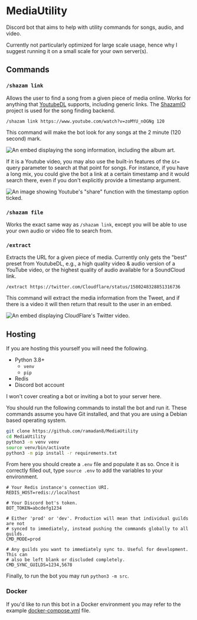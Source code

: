 # MediaUtility

Discord bot that aims to help with utility commands for songs, audio, and video.

Currently not particularly optimized for large scale usage, hence why I suggest
running it on a small scale for your own server(s).

## Commands

### `/shazam link`

Allows the user to find a song from a given piece of media online. Works for
anything that [YoutubeDL](https://github.com/yt-dlp/yt-dlp/) supports,
including generic links. The [ShazamIO](https://github.com/dotX12/ShazamIO)
project is used for the song finding backend.

`/shazam link https://www.youtube.com/watch?v=zoMYU_nOGNg 120`

This command will make the bot look for any songs at the 2 minute (120 second)
mark.

![An embed displaying the song information, including the album art.](https://i.imgur.com/UJcgHMo.png)

If it is a Youtube video, you may also use the built-in features of the `&t=`
query parameter to search at that point for songs. For instance, if you have a
long mix, you could give the bot a link at a certain timestamp and it would
search there, even if you don't explicitly provide a timestamp argument.

![An image showing Youtube's "share" function with the timestamp option ticked.](https://i.imgur.com/N2AMoTg.png)

### `/shazam file`

Works the exact same way as `/shazam link`, except you will be able to use your
own audio or video file to search from.

### `/extract`

Extracts the URL for a given piece of media. Currently only gets the "best"
preset from YoutubeDL, e.g., a high quality video & audio version of a YouTube
video, or the highest quality of audio available for a SoundCloud link.

`/extract https://twitter.com/Cloudflare/status/1580248328851316736`

This command will extract the media information from the Tweet, and if there is
a video it will then return that result to the user in an embed.

![An embed displaying CloudFlare's Twitter video.](https://i.imgur.com/984Ijoe.png)

## Hosting

If you are hosting this yourself you will need the following.

- Python 3.8+
  - `venv`
  - `pip`
- Redis
- Discord bot account

I won't cover creating a bot or inviting a bot to your server here.

You should run the following commands to install the bot and run it. These
commands assume you have Git installed, and that you are using a Debian based
operating system.

```bash
git clone https://github.com/ramadan8/MediaUtility
cd MediaUtility
python3 -m venv venv
source venv/bin/activate
python3 -m pip install -r requirements.txt
```

From here you should create a `.env` file and populate it as so. Once it is
correctly filled out, type `source .env` to add the variables to your
environment.

```
# Your Redis instance's connection URI.
REDIS_HOST=redis://localhost

# Your Discord bot's token.
BOT_TOKEN=abcdefg1234

# Either 'prod' or 'dev'. Production will mean that individual guilds are not
# synced to immediately, instead pushing the commands globally to all guilds.
CMD_MODE=prod

# Any guilds you want to immediately sync to. Useful for development. This can
# also be left blank or discluded completely.
CMD_SYNC_GUILDS=1234,5678
```

Finally, to run the bot you may run `python3 -m src`.

### Docker

If you'd like to run this bot in a Docker environment you may refer to the
example [docker-compose.yml](./docker-compose.yml) file.
